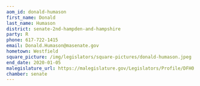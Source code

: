 ```yaml
---
aom_id: donald-humason
first_name: Donald
last_name: Humason
district: senate-2nd-hampden-and-hampshire
party: R
phone: 617-722-1415
email: Donald.Humason@masenate.gov
hometown: Westfield
square_picture: /img/legislators/square-pictures/donald-humason.jpeg
end_date: 2020-01-05
malegislature_url: https://malegislature.gov/Legislators/Profile/DFH0
chamber: senate
---
```


